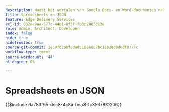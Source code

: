 ```yaml
---
description: Naast het vertalen van Google Docs- en Word-documenten naar markeringen en HTML-opmaakcodes, zet AEM ook werkbladen (Microsoft Excel-werkboeken en Google-werkboeken) om in JSON-bestanden die eenvoudig door uw website of webtoepassing kunnen worden gebruikt.
title: Spreadsheets en JSON
feature: Edge Delivery Services
exl-id: 032ae9aa-577c-44b1-8f5f-fb3d2885013e
role: Admin, Architect, Developer
index: false
hide: true
hidefromtoc: true
source-git-commit: 1e69fd3abf8dad01886007bc16b2ed0d0df0777c
workflow-type: tm+mt
source-wordcount: '44'
ht-degree: 0%

---
```


# Spreadsheets en JSON

{{$include 6a783f95-dec8-4c8a-bea3-fc3567831206}}
